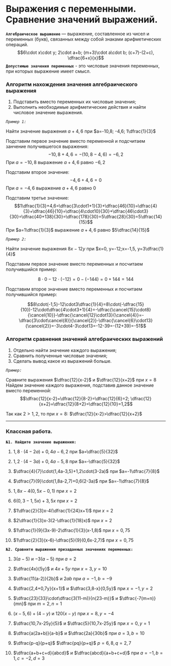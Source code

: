 # Выражения с переменными. Сравнение значений выражений.

**`Алгебраическое выражение`** — выражение, составленное из чисел и переменных (букв), связанных между собой знаками арифметических операций.
$$6\cdot x\cdot y; 2\cdot a+b; (m+3)\cdot a\cdot b; (c+7)-(2+c), \dfrac{6+x}{x}$$
**`Допустимые значения переменных`** - это числовые значения переменных, при которых выражение имеет смысл.

### Алгоритм нахождения значения алгебраического выражения
   
1) Подставить вместо переменных их числовые значения;
2) Выполнить необходимые арифметические действия и найти числовое значение выражения.

*`Пример 1:`*

Найти значение выражения $a+4,6$ при $a=-10,8; -4,6; 1\dfrac{1}{3}$

Подставим первое значение вместо переменной и подсчитаем занчение получившегося выражения:  
$$-10,8+4,6=-(10,8-4,6)=-6,2$$
При $a=-10,8$ выражение $a+4,6$ равно $-6,2$

Подставим второе значение:  
$$-4,6+4,6=0$$
При $a=-4,6$ выражение $a+4,6$ равно $0$

Подставим третье значение:  
$$1\dfrac{1}{3}+4,6=\dfrac{3\cdot1+1}{3}+\dfrac{46}{10}=\dfrac{4}{3}+\dfrac{46}{10}=\dfrac{4\cdot10}{30}+\dfrac{46\cdot3}{30}=\dfrac{40+138}{30}=\dfrac{178}{30}=5\dfrac{28}{30}=5\dfrac{14}{15}$$
При $a=1\dfrac{1}{3}$ выражение $a+4,6$ равно $5\dfrac{14}{15}$

*`Пример 2:`*

Найти значение выражения $8x-12y$ при $x=0, y=-12;x=-1,5, y=3\dfrac{1}{4}$

Подставим первое значение вместо переменных и посчитаем получившийся пример:

$$8\cdot0-12\cdot(-12)=0-(-144)=0+144=144$$

Подставим второе значение вместо переменных и посчитаем получившийся пример:

$$8\cdot(-1,5)-12\cdot3\dfrac{1}{4}=8\cdot(-\dfrac{15}{10})-12\cdot\dfrac{4\cdot3+1}{4}=-\dfrac{\cancel{15}\cdot8}{\cancel{10}}-\dfrac{\cancel{12}\cdot13}{\cancel{4}}=-\dfrac{3\cdot\cancel{8}}{\cancel{2}}-\dfrac{\cancel{6}\cdot13}{\cancel{2}}=-3\cdot4-3\cdot13=-12-39=-(12+39)=-51$$

### Алгоритм сравнения значений алгебраических выражений

1) Отдельно найти значение каждого выражения;
2) Сравнить полученные числовые значения;
3) Сделать вывод какое из выражений больше. 

*`Пример:`*

Сравните выражения $\dfrac{12}{x-2}$ и $\dfrac{12}{x+2}$ при $x=8$  
Найдем значение каждого выражения, подставив данное значение вместо переменной:
$$\dfrac{12}{x-2}=\dfrac{12}{8-2}=\dfrac{12}{6}=2; \dfrac{12}{x+2}=\dfrac{12}{8+2}=\dfrac{12}{10}=1,2$$

Так как $2>1,2$, то при $x=8$: $\dfrac{12}{x-2}>\dfrac{12}{x+2}$
***
### Классная работа.

**`№1. Найдите значение выражения:`**

1) $1,8\cdot(4-2a)+0,4a-6,2$ при $a=\dfrac{5}{32}$

2) $1,2\cdot(4-3a)+0,4a-5,8$ при $a=-\dfrac{5}{32}$

3) $\dfrac{4}{7}\cdot(1,4a-3,5)+1,2\cdot(3-2a)$ при $a=-1\dfrac{7}{8}$

4) $\dfrac{7}{9}\cdot(1,8a-2,7)+0,6(2-3a)$ при $a=-1\dfrac{7}{8}$

5) $1,8x-4(0,5x-0,1)$ при $x=2$

6) $6(0,3-1,5x)+3,5x$ при $x=2$

7) $1\dfrac{2}{3}x-4(\dfrac{1}{24}x+1)$ при $x=2$

8) $2\dfrac{1}{3}x-3(2-\dfrac{1}{18}x)$ при $x=2$

9) $1\dfrac{1}{9}(3x-9)-2\dfrac{1}{3}(x-1,8)$ при $x=0,75$

10) $1\dfrac{2}{3}(x-6)-\dfrac{5}{9}(0,6x-2,7)$ при $x=0,75$

**`№2. Сравните выражения призаданных значениях переменных:`**

1) $3(a-5)$ и $-3(a-5)$ при $a=2$

2) $\dfrac{4x}{5y}$ и $4x+5y$ при $x=3, y=10$

3) $\dfrac{11(a-2)}{2b}$ и $2ab$ при $a=-1, b=-9$

4) $\dfrac{2,4+0,7y}{x+1}$ и $\dfrac{3,8-x}{0,5y}$ при $x=-1, y=2$

5) $\dfrac{23}{33}\cdot\dfrac{3(11-m)}{n(23-m)}$ и $\dfrac{-7(m+n)}{mn}$ при $m=2, n=1$

6) $(x-5,6)+(4-y)$ и $120(x-y)$ при $x=8, y=-4$

7) $\dfrac{10,7x-25y}{5}$ и $\dfrac{5}{10,7x-25y}$ при $x=0, y=1$

8) $\dfrac{a(2a+b)}{a-b}$ и $\dfrac{2a}{30b}$ при $a=3, b=10$

9) $\dfrac{p-q}{p+q}$ $\dfrac{pq}{p+q}$ $p=6,8, q=2,7$

10) $\dfrac{a+b+c+d}{abcd}$ и $\dfrac{abcd}{a+b+c+d}$ при $a=-1, b=1, c=-2, d=3$